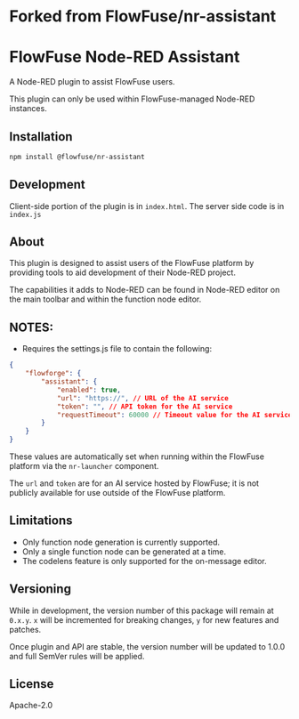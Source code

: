 # Forked from FlowFuse/nr-assistant
# FlowFuse Node-RED Assistant

A Node-RED plugin to assist FlowFuse users.

This plugin can only be used within FlowFuse-managed Node-RED instances.

## Installation

```bash
npm install @flowfuse/nr-assistant
```

## Development

Client-side portion of the plugin is in `index.html`. The server side code is in `index.js`

## About

This plugin is designed to assist users of the FlowFuse platform by providing tools to aid development of their Node-RED project.

The capabilities it adds to Node-RED can be found in Node-RED editor on the main toolbar and within the function node editor.

## NOTES:

* Requires the settings.js file to contain the following:

```json
{
    "flowforge": {
        "assistant": {
            "enabled": true,
            "url": "https://", // URL of the AI service
            "token": "", // API token for the AI service
            "requestTimeout": 60000 // Timeout value for the AI service request
        }
    }
}
```

These values are automatically set when running within the FlowFuse platform via the `nr-launcher` component.

The `url` and `token` are for an AI service hosted by FlowFuse; it is not publicly available for use outside of the FlowFuse platform.


## Limitations

* Only function node generation is currently supported.
* Only a single function node can be generated at a time.
* The codelens feature is only supported for the on-message editor.

## Versioning

While in development, the version number of this package will remain at `0.x.y`.
`x` will be incremented for breaking changes, `y` for new features and patches.

Once plugin and API are stable, the version number will be updated to 1.0.0 and full SemVer rules will be applied.

## License

Apache-2.0
